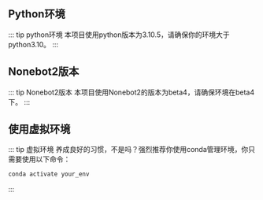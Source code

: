 ## Python环境
::: tip python环境
本项目使用python版本为3.10.5，请确保你的环境大于python3.10。
:::
## Nonebot2版本
::: tip Nonebot2版本
本项目使用Nonebot2的版本为beta4，请确保环境在beta4下。
:::
## 使用虚拟环境
::: tip 虚拟环境
养成良好的习惯，不是吗？强烈推荐你使用conda管理环境，你只需要使用以下命令：
```bash
conda activate your_env
```
:::

